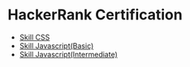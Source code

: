 <h1>HackerRank Certification</h1>

<ul>
  <li>
    <a href="https://www.hackerrank.com/certificates/98146c065531">Skill CSS</a>
  </li>
  <li>  
    <a href="https://www.hackerrank.com/certificates/aea908b14b52">Skill Javascript(Basic)</a>
  </li>
  <li>
    <a href="https://www.hackerrank.com/certificates/e93ad1f6aad3">Skill Javascript(Intermediate)</a>
  </li>
</ul>
